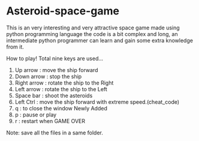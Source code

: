 # Asteroid-space-game
This is an very interesting and very attractive space game made using python programming language the code is a bit complex and long, an intermediate python programmer can learn and gain some extra knowledge from it.

How to play!
 Total nine keys are used...
 1) Up arrow : move the ship forward
 2) Down arrow : stop the ship
 3) Right arrow : rotate the ship to the Right
 4) Left arrow : rotate the ship to the Left
 5) Space bar : shoot the asteroids
 6) Left Ctrl : move the ship forward with extreme speed.(cheat_code) 
 7) q : to close the window
  Newly Added
 8) p : pause or play
 9) r : restart when GAME OVER

Note: save all the files in a same folder.

